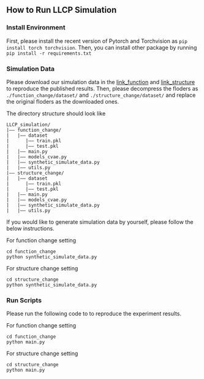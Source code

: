 ## How to Run LLCP Simulation

### Install Environment
First, please install the recent version of Pytorch and Torchvision as `pip install torch torchvision`. Then, you can install other package by running `pip install -r requirements.txt`


### Simulation Data

Please download our simulation data in the [link_function](https://drive.google.com/drive/folders/1DkSJ3JT2PdZD7TlrDc6b1uDNkakHqo1H?usp=share_link) and [link_structure](https://drive.google.com/drive/folders/1fzkVjQ0vMATajRiyiGMz6Z_MVWmz7DdD?usp=share_link) to reproduce the published results. Then, please decompress the floders as `./function_change/dataset/` and `./structure_change/dataset/` and replace the original floders as the downloaded ones.

The directory structure should look like
```
LLCP_simulation/
|–– function_change/
|   |–– dataset
|      |–– train.pkl
|      |–– test.pkl
|   |–– main.py
|   |–– models_cvae.py
|   |–– synthetic_simulate_data.py
|   |–– utils.py
|–– structure_change/
|   |–– dataset
|      |–– train.pkl
|      |–– test.pkl
|   |–– main.py
|   |–– models_cvae.py
|   |–– synthetic_simulate_data.py
|   |–– utils.py
```

If you would like to generate simulation data by yourself, please follow the below instructions.

For function change setting
```
cd function_change
python synthetic_simulate_data.py
```

For structure change setting
```
cd structure_change
python synthetic_simulate_data.py
```


### Run Scripts


Please run the following code to to reproduce the experiment results.

For function change setting
```
cd function_change
python main.py
```

For structure change setting
```
cd structure_change
python main.py
```